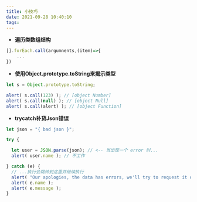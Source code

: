 ```yaml
---
title: 小技巧
date: 2021-09-28 10:40:10
tags:
---
```


- **遍历类数组结构**
```javascript
[].forEach.call(argumnents,(item)=>{
    ...
})
```

- **使用Object.prototype.toString来揭示类型**
```javascript
let s = Object.prototype.toString;

alert( s.call(123) ); // [object Number]
alert( s.call(null) ); // [object Null]
alert( s.call(alert) ); // [object Function]
```

- **trycatch补货Json错误**
```javascript
let json = "{ bad json }";

try {

  let user = JSON.parse(json); // <-- 当出现一个 error 时...
  alert( user.name ); // 不工作

} catch (e) {
  // ...执行会跳转到这里并继续执行
  alert( "Our apologies, the data has errors, we'll try to request it one more time." );
  alert( e.name );
  alert( e.message );
}
```